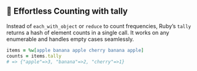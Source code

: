 ## 🧮 Effortless Counting with tally

Instead of `each_with_object` or `reduce` to count frequencies, Ruby’s `tally` returns a hash of element counts in a single call. It works on any enumerable and handles empty cases seamlessly.

```ruby
items = %w[apple banana apple cherry banana apple]
counts = items.tally
# => {"apple"=>3, "banana"=>2, "cherry"=>1}
```